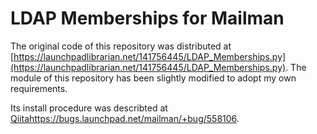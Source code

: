 # LDAP Memberships for Mailman

The original code of this repository was distributed at [https://launchpadlibrarian.net/141756445/LDAP_Memberships.py](https://launchpadlibrarian.net/141756445/LDAP_Memberships.py).  The module of this repository has been slightly modified to adopt my own requirements.

Its install procedure was describted at [Qiitahttps://bugs.launchpad.net/mailman/+bug/558106](https://bugs.launchpad.net/mailman/+bug/558106).
